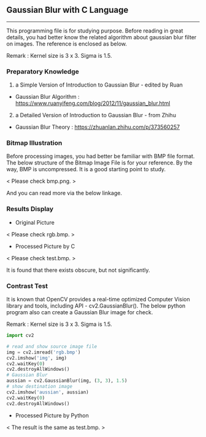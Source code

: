 ## Gaussian Blur with C Language

------

This programming file is for studying purpose. Before reading in great details, you had better know the related algorithm about gaussian blur filter on images. The reference is enclosed as below.

Remark : Kernel size is 3 x 3. Sigma is 1.5.

### Preparatory Knowledge

1. a Simple Version of Introduction to Gaussian Blur - edited by Ruan

- Gaussian Blur Algorithm : https://www.ruanyifeng.com/blog/2012/11/gaussian_blur.html

2. a Detailed Version of Introduction to Gaussian Blur - from Zhihu

- Gaussian Blur Theory : https://zhuanlan.zhihu.com/p/373560257

### Bitmap Illustration

Before processing images, you had better be familiar with BMP file format. The below structure of the Bitmap Image File is for your reference. By the way, BMP is uncompressed. It is a good starting point to study.

< Please check bmp.png. >

And you can read more via the below linkage.

[BMP file format]: https://en.wikipedia.org/wiki/BMP_file_format

### Results Display

- Original Picture

< Please check rgb.bmp. >

- Processed Picture by C

< Please check test.bmp. >

It is found that there exists obscure, but not significantly.

### Contrast Test

It is known that OpenCV provides a real-time optimized Computer Vision library and tools, including API - cv2.GaussianBlur(). The below python program also can create a Gaussian Blur image for check.

Remark : Kernel size is 3 x 3. Sigma is 1.5.

```python
import cv2

# read and show source image file
img = cv2.imread('rgb.bmp')
cv2.imshow('img', img)
cv2.waitKey(0)
cv2.destroyAllWindows()
# Gaussian Blur
aussian = cv2.GaussianBlur(img, (3, 3), 1.5)
# show destination image
cv2.imshow('aussian', aussian)
cv2.waitKey(0)
cv2.destroyAllWindows()
```

- Processed Picture by Python

< The result is the same as test.bmp. >
